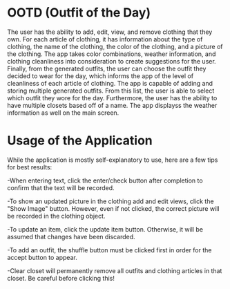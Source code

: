 <h1>OOTD (Outfit of the Day)</h1>


The user has the ability to add, edit, view, and remove clothing that they own. For each article of clothing, it has information 
about the type of clothing, the name of the clothing, the color of the clothing, and a picture of the
clothing. The app takes color combinations, weather information, and clothing cleanliness
into consideration to create suggestions for the user. Finally, from the generated outfits, the user
can choose the outfit they decided to wear for the day, which informs the
app of the level of cleanliness of each article of clothing. The app is
capable of adding and storing multiple generated outfits. From this list, the user is able to select
which outfit they wore for the day. Furthermore, the user has the ability to have multiple closets
based off of a name. The app displayss the weather information as well on the main screen.

<h1>Usage of the Application</h1> 


While the application is mostly self-explanatory to use, here are a few tips for best results:


  -When entering text, click the enter/check button after completion to confirm that the text will be recorded.


  -To show an updated picture in the clothing add and edit views, click the "Show Image" button. However, even if not clicked, the correct picture will be recorded in the clothing object.


  -To update an item, click the update item button. Otherwise, it will be assumed that changes have been discarded.


  -To add an outfit, the shuffle button must be clicked first in order for the accept button to appear.


  -Clear closet will permanently remove all outfits and clothing articles in that closet. Be careful before clicking this!
